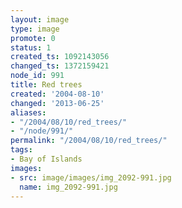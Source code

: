 ```yaml
---
layout: image
type: image
promote: 0
status: 1
created_ts: 1092143056
changed_ts: 1372159421
node_id: 991
title: Red trees
created: '2004-08-10'
changed: '2013-06-25'
aliases:
- "/2004/08/10/red_trees/"
- "/node/991/"
permalink: "/2004/08/10/red_trees/"
tags:
- Bay of Islands
images:
- src: image/images/img_2092-991.jpg
  name: img_2092-991.jpg
---
```


